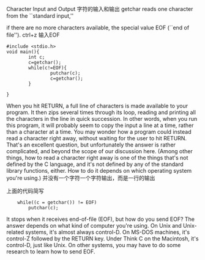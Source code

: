 Character Input and Output
字符的输入和输出
getchar reads one character from the ``standard input,''

if there are no more characters available, the special value EOF (``end of file''). ctrl+z 输入EOF

```
#include <stdio.h>
void main(){
        int c;
        c=getchar();
        while(c!=EOF){
                putchar(c);
                c=getchar();
        }

}
```
When you hit RETURN, a full line of characters is made available to your program. 
It then zips several times through its loop, 
reading and printing all the characters in the line in quick succession. 
In other words, when you run this program, 
it will probably seem to copy the input a line at a time, 
rather than a character at a time. 
You may wonder how a program could instead read a character right away, without waiting for the user to hit RETURN. 
That's an excellent question, but unfortunately the answer is rather complicated, and beyond the scope of our discussion here. (Among other things, how to read a character right away is one of the things that's not defined by the C language, and it's not defined by any of the standard library functions, 
either. How to do it depends on which operating system you're using.)
并没有一个字符一个字符输出，而是一行的输出

上面的代码简写
```
	while((c = getchar()) != EOF)
		putchar(c);
```
 
 
It stops when it receives end-of-file (EOF), 
but how do you send EOF? The answer depends on what kind of computer you're using. 
On Unix and Unix-related systems, it's almost always control-D. 
On MS-DOS machines, it's control-Z followed by the RETURN key. 
Under Think C on the Macintosh, it's control-D, just like Unix. 
On other systems, you may have to do some research to learn how to send EOF.

